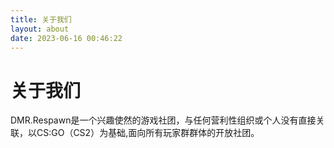 ```yaml
---
title: 关于我们
layout: about
date: 2023-06-16 00:46:22
---
```


# 关于我们

DMR.Respawn是一个兴趣使然的游戏社团，与任何营利性组织或个人没有直接关联，以CS:GO（CS2）为基础,面向所有玩家群群体的开放社团。